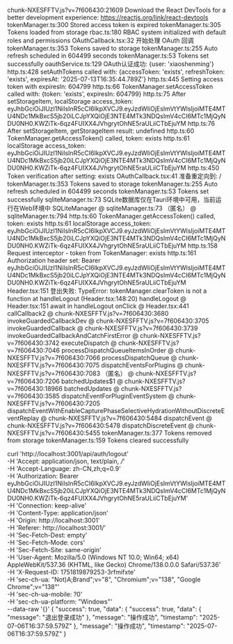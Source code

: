 chunk-NXESFFTV.js?v=7f606430:21609 Download the React DevTools for a better development experience: https://reactjs.org/link/react-devtools
tokenManager.ts:300 Stored access token is expired
tokenManager.ts:305 Tokens loaded from storage
rbac.ts:180 RBAC system initialized with default roles and permissions
OAuthCallback.tsx:32 开始处理 OAuth 回调
tokenManager.ts:353 Tokens saved to storage
tokenManager.ts:255 Auto refresh scheduled in 604499 seconds
tokenManager.ts:53 Tokens set successfully
oauthService.ts:129 OAuth认证成功: {user: 'xiaoshenming'}
http.ts:428 setAuthTokens called with: {accessToken: 'exists', refreshToken: 'exists', expiresAt: '2025-07-13T16:35:44.789Z'}
http.ts:445 Setting access token with expiresIn: 604799
http.ts:66 TokenManager.setAccessToken called with: {token: 'exists', expiresIn: 604799}
http.ts:75 After setStorageItem, localStorage access_token: eyJhbGciOiJIUzI1NiIsInR5cCI6IkpXVCJ9.eyJzdWIiOjEsImVtYWlsIjoiMTE4MTU4NDc1MkBxcS5jb20iLCJpYXQiOjE3NTE4MTk3NDQsImV4cCI6MTc1MjQyNDU0NH0.KWZiTk-6qz4FUIXX4JVhgrytOhNE5raULiiCTbEjuYM
http.ts:76 After setStorageItem, getStorageItem result: undefined
http.ts:60 TokenManager.getAccessToken() called, token: exists
http.ts:61 localStorage access_token: eyJhbGciOiJIUzI1NiIsInR5cCI6IkpXVCJ9.eyJzdWIiOjEsImVtYWlsIjoiMTE4MTU4NDc1MkBxcS5jb20iLCJpYXQiOjE3NTE4MTk3NDQsImV4cCI6MTc1MjQyNDU0NH0.KWZiTk-6qz4FUIXX4JVhgrytOhNE5raULiiCTbEjuYM
http.ts:450 Token verification after setting: exists
OAuthCallback.tsx:41 准备重定向到: /
tokenManager.ts:353 Tokens saved to storage
tokenManager.ts:255 Auto refresh scheduled in 604499 seconds
tokenManager.ts:53 Tokens set successfully
sqliteManager.ts:73 SQLite数据库仅在Tauri环境中可用，当前运行在Web环境中
SQLiteManager @ sqliteManager.ts:73
（匿名） @ sqliteManager.ts:794
http.ts:60 TokenManager.getAccessToken() called, token: exists
http.ts:61 localStorage access_token: eyJhbGciOiJIUzI1NiIsInR5cCI6IkpXVCJ9.eyJzdWIiOjEsImVtYWlsIjoiMTE4MTU4NDc1MkBxcS5jb20iLCJpYXQiOjE3NTE4MTk3NDQsImV4cCI6MTc1MjQyNDU0NH0.KWZiTk-6qz4FUIXX4JVhgrytOhNE5raULiiCTbEjuYM
http.ts:158 Request interceptor - token from TokenManager: exists
http.ts:161 Authorization header set: Bearer eyJhbGciOiJIUzI1NiIsInR5cCI6IkpXVCJ9.eyJzdWIiOjEsImVtYWlsIjoiMTE4MTU4NDc1MkBxcS5jb20iLCJpYXQiOjE3NTE4MTk3NDQsImV4cCI6MTc1MjQyNDU0NH0.KWZiTk-6qz4FUIXX4JVhgrytOhNE5raULiiCTbEjuYM
Header.tsx:151 登出失败: TypeError: tokenManager.clearToken is not a function
    at handleLogout (Header.tsx:148:20)
handleLogout @ Header.tsx:151
await in handleLogout
onClick @ Header.tsx:441
callCallback2 @ chunk-NXESFFTV.js?v=7f606430:3680
invokeGuardedCallbackDev @ chunk-NXESFFTV.js?v=7f606430:3705
invokeGuardedCallback @ chunk-NXESFFTV.js?v=7f606430:3739
invokeGuardedCallbackAndCatchFirstError @ chunk-NXESFFTV.js?v=7f606430:3742
executeDispatch @ chunk-NXESFFTV.js?v=7f606430:7046
processDispatchQueueItemsInOrder @ chunk-NXESFFTV.js?v=7f606430:7066
processDispatchQueue @ chunk-NXESFFTV.js?v=7f606430:7075
dispatchEventsForPlugins @ chunk-NXESFFTV.js?v=7f606430:7083
（匿名） @ chunk-NXESFFTV.js?v=7f606430:7206
batchedUpdates$1 @ chunk-NXESFFTV.js?v=7f606430:18966
batchedUpdates @ chunk-NXESFFTV.js?v=7f606430:3585
dispatchEventForPluginEventSystem @ chunk-NXESFFTV.js?v=7f606430:7205
dispatchEventWithEnableCapturePhaseSelectiveHydrationWithoutDiscreteEventReplay @ chunk-NXESFFTV.js?v=7f606430:5484
dispatchEvent @ chunk-NXESFFTV.js?v=7f606430:5478
dispatchDiscreteEvent @ chunk-NXESFFTV.js?v=7f606430:5455
tokenManager.ts:377 Tokens removed from storage
tokenManager.ts:159 Tokens cleared successfully

curl 'http://localhost:3001/api/auth/logout' \
  -H 'Accept: application/json, text/plain, */*' \
  -H 'Accept-Language: zh-CN,zh;q=0.9' \
  -H 'Authorization: Bearer eyJhbGciOiJIUzI1NiIsInR5cCI6IkpXVCJ9.eyJzdWIiOjEsImVtYWlsIjoiMTE4MTU4NDc1MkBxcS5jb20iLCJpYXQiOjE3NTE4MTk3NDQsImV4cCI6MTc1MjQyNDU0NH0.KWZiTk-6qz4FUIXX4JVhgrytOhNE5raULiiCTbEjuYM' \
  -H 'Connection: keep-alive' \
  -H 'Content-Type: application/json' \
  -H 'Origin: http://localhost:3001' \
  -H 'Referer: http://localhost:3001/' \
  -H 'Sec-Fetch-Dest: empty' \
  -H 'Sec-Fetch-Mode: cors' \
  -H 'Sec-Fetch-Site: same-origin' \
  -H 'User-Agent: Mozilla/5.0 (Windows NT 10.0; Win64; x64) AppleWebKit/537.36 (KHTML, like Gecko) Chrome/138.0.0.0 Safari/537.36' \
  -H 'X-Request-ID: 1751819879253-3rfmifxte' \
  -H 'sec-ch-ua: "Not)A;Brand";v="8", "Chromium";v="138", "Google Chrome";v="138"' \
  -H 'sec-ch-ua-mobile: ?0' \
  -H 'sec-ch-ua-platform: "Windows"' \
  --data-raw '{}'
  {
    "success": true,
    "data": {
        "success": true,
        "data": {
            "message": "退出登录成功"
        },
        "message": "操作成功",
        "timestamp": "2025-07-06T16:37:59.579Z"
    },
    "message": "操作成功",
    "timestamp": "2025-07-06T16:37:59.579Z"
}